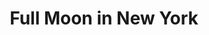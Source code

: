 ---
title: "Full Moon in New York"
year: 1989
rating: 3.5
stars: "★★★½"
rewatched: false
permalink: "full-moon-in-new-york"
watched_on: 2024-04-03
---
